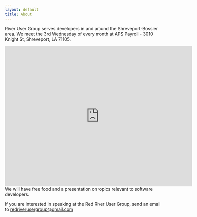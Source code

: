 ```yaml
---
layout: default
title: About
---
```

River User Group serves developers in and around the Shreveport-Bossier area. We meet the 3rd Wednesday of every month at APS Payroll - 3010 Knight St, Shreveport, LA 71105.
<iframe src="https://www.google.com/maps/embed?pb=!1m18!1m12!1m3!1d1413.0608784107908!2d-93.7047564021121!3d32.480686691321885!2m3!1f0!2f0!3f0!3m2!1i1024!2i768!4f13.1!3m3!1m2!1s0x8636cd3181425755%3A0x3509ca06b909e219!2sAPS%20Payroll!5e0!3m2!1sen!2sus!4v1575410043035!5m2!1sen!2sus" width="600" height="450" frameborder="0" style="border:0;" allowfullscreen=""></iframe>
We will have free food and a presentation on topics relevant to software developers.

If you are interested in speaking at the Red River User Group, send an email to [redriverusergroup@gmail.com](mailto:redriverusergroup@gmail.com)